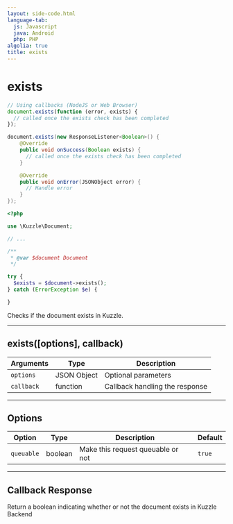 ```yaml
---
layout: side-code.html
language-tab:
  js: Javascript
  java: Android
  php: PHP
algolia: true
title: exists
---
```


# exists

```js
// Using callbacks (NodeJS or Web Browser)
document.exists(function (error, exists) {
  // called once the exists check has been completed
});
```

```java
document.exists(new ResponseListener<Boolean>() {
    @Override
    public void onSuccess(Boolean exists) {
      // called once the exists check has been completed
    }

    @Override
    public void onError(JSONObject error) {
      // Handle error
    }
});
```

```php
<?php

use \Kuzzle\Document;

// ...

/**
 * @var $document Document
 */

try {
  $exists = $document->exists();
} catch (ErrorException $e) {

}
```

Checks if the document exists in Kuzzle.

---

## exists([options], callback)

| Arguments | Type | Description |
|---------------|---------|----------------------------------------|
| ``options`` | JSON Object | Optional parameters |
| ``callback`` | function | Callback handling the response |

---

## Options

| Option | Type | Description | Default |
|---------------|---------|----------------------------------------|---------|
| ``queuable`` | boolean | Make this request queuable or not | ``true`` |

---

## Callback Response

Return a boolean indicating whether or not the document exists in Kuzzle Backend
